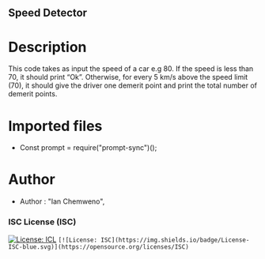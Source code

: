 ## Speed Detector


# Description
This code takes as input the speed of a car e.g 80. If the speed is less than 70, it should print “Ok”. Otherwise, for every 5 km/s above the speed limit (70), it should give the driver one demerit point and print the total number of demerit points.

# Imported files
* Const prompt = require("prompt-sync")();

# Author
* Author : "Ian Chemweno",


### ISC License (ISC)
[![License: ICL](https://img.shields.io/badge/License-ISC-blue.svg)](https://opensource.org/licenses/ISC)
`[![License: ISC](https://img.shields.io/badge/License-ISC-blue.svg)](https://opensource.org/licenses/ISC)`
